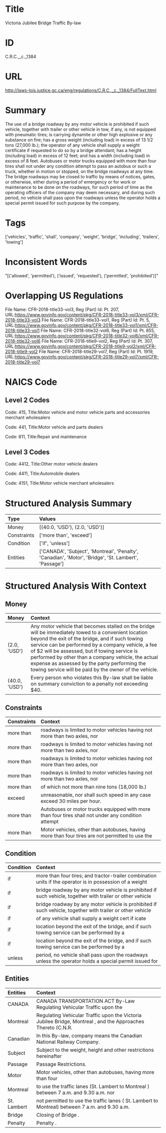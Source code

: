 # Title
Victoria Jubilee Bridge Traffic By-law


# ID
C.R.C.,_c._1384

# URL
http://laws-lois.justice.gc.ca/eng/regulations/C.R.C.,_c._1384/FullText.html


# Summary
The use of a bridge roadway by any motor vehicle is prohibited if such vehicle, together with trailer or other vehicle in tow, if any, is not equipped with pneumatic tires; is carrying dynamite or other high explosive or any substance on fire; has a gross weight (including load) in excess of 13 1/2 tons (27,000 lb.); the operator of any vehicle shall supply a weight certificate if requested to do so by a bridge attendant; has a height (including load) in excess of 12 feet; and has a width (including load) in excess of 8 feet.
Autobuses or motor trucks equipped with more than four tires shall not under any condition attempt to pass an autobus or such a truck, whether in motion or stopped, on the bridge roadways at any time.
The bridge roadways may be closed to traffic by means of notices, gates, or otherwise, either during a period of emergency or for work or maintenance to be done on the roadways, for such period of time as the operating officers of the company may deem necessary, and during such period, no vehicle shall pass upon the roadways unless the operator holds a special permit issued for such purpose by the company.


# Tags
['vehicles', 'traffic', 'shall', 'company', 'weight', 'bridge', 'including', 'trailers', 'towing']


# Inconsistent Words
"[('allowed', 'permitted'), ('issued', 'requested'), ('permitted', 'prohibited')]"


# Overlapping US Regulations
File Name: CFR-2018-title33-vol3, Reg (Part) Id: Pt. 207, URL:https://www.govinfo.gov/content/pkg/CFR-2018-title33-vol3/xml/CFR-2018-title33-vol3
File Name: CFR-2018-title33-vol1, Reg (Part) Id: Pt. 5, URL:https://www.govinfo.gov/content/pkg/CFR-2018-title33-vol1/xml/CFR-2018-title33-vol1
File Name: CFR-2018-title32-vol6, Reg (Part) Id: Pt. 855, URL:https://www.govinfo.gov/content/pkg/CFR-2018-title32-vol6/xml/CFR-2018-title32-vol6
File Name: CFR-2018-title9-vol2, Reg (Part) Id: Pt. 307, URL:https://www.govinfo.gov/content/pkg/CFR-2018-title9-vol2/xml/CFR-2018-title9-vol2
File Name: CFR-2018-title29-vol7, Reg (Part) Id: Pt. 1919, URL:https://www.govinfo.gov/content/pkg/CFR-2018-title29-vol7/xml/CFR-2018-title29-vol7



# NAICS Code
## Level 2 Codes
Code: 415, Title:Motor vehicle and motor vehicle parts and accessories merchant wholesalers

Code: 441, Title:Motor vehicle and parts dealers

Code: 811, Title:Repair and maintenance




## Level 3 Codes
Code: 4412, Title:Other motor vehicle dealers

Code: 4411, Title:Automobile dealers

Code: 4151, Title:Motor vehicle merchant wholesalers







# Structured Analysis Summary
| Type        | Values                                                                                                |
|:------------|:------------------------------------------------------------------------------------------------------|
| Money       | [(40.0, 'USD'), (2.0, 'USD')]                                                                         |
| Constraints | ['more than', 'exceed']                                                                               |
| Condition   | ['if', 'unless']                                                                                      |
| Entities    | ['CANADA', 'Subject', 'Montreal', 'Penalty', 'Canadian', 'Motor', 'Bridge', 'St. Lambert', 'Passage'] |


# Structured Analysis With Context
 


## Money
| Money         | Context                                                                                                                                                                                                                                                                                                                                                                                                                        |
|:--------------|:-------------------------------------------------------------------------------------------------------------------------------------------------------------------------------------------------------------------------------------------------------------------------------------------------------------------------------------------------------------------------------------------------------------------------------|
| (2.0, 'USD')  | Any motor vehicle that becomes stalled on the bridge will be immediately towed to a convenient location beyond the exit of the bridge, and if such towing service can be performed by a company vehicle, a fee of $2 will be assessed, but if towing service is performed by other than a company vehicle, the actual expense as assessed by the party performing the towing service will be paid by the owner of the vehicle. |
| (40.0, 'USD') | Every person who violates this By-law shall be liable on summary conviction to a penalty not exceeding $40.                                                                                                                                                                                                                                                                                                                    |


## Constraints
| Constraints   | Context                                                                                             |
|:--------------|:----------------------------------------------------------------------------------------------------|
| more than     | roadways is limited to motor vehicles having not more than  two axles, nor                          |
| more than     | roadways is limited to motor vehicles having not more than  two axles, nor                          |
| more than     | roadways is limited to motor vehicles having not more than  two axles, nor                          |
| more than     | roadways is limited to motor vehicles having not more than  two axles, nor                          |
| more than     | of which not  more than  nine tons (18,000 lb.)                                                     |
| exceed        | unreasonable, nor shall such speed in any case exceed  30 miles per hour.                           |
| more than     | Autobuses or motor trucks equipped with  more than four tires shall not under any condition attempt |
| more than     | Motor vehicles, other than autobuses, having  more than four tires are not permitted to use the     |


## Condition
| Condition   | Context                                                                                                   |
|:------------|:----------------------------------------------------------------------------------------------------------|
| if          | more than four tires; and tractor-trailer combination units if the operator is in possession of a weight  |
| if          | bridge roadway by any motor vehicle is prohibited if such vehicle, together with trailer or other vehicle |
| if          | bridge roadway by any motor vehicle is prohibited if such vehicle, together with trailer or other vehicle |
| if          | of any vehicle shall supply a weight cert if icate                                                        |
| if          | location beyond the exit of the bridge, and if such towing service can be performed by a                  |
| if          | location beyond the exit of the bridge, and if such towing service can be performed by a                  |
| unless      | period, no vehicle shall pass upon the roadways unless the operator holds a special permit issued for     |


## Entities
| Entities    | Context                                                                                                      |
|:------------|:-------------------------------------------------------------------------------------------------------------|
| CANADA      | CANADA TRANSPORTATION ACT By-Law Regulating Vehicular Traffic upon the                                       |
| Montreal    | Regulating Vehicular Traffic upon the Victoria Jubilee Bridge, Montreal , and the Approaches Thereto (C.N.R. |
| Canadian    | In this By-law,  company  means the  Canadian  National Railway Company.                                     |
| Subject     | Subject to the weight, height and other restrictions hereinafter                                             |
| Passage     | Passage  Restrictions.                                                                                       |
| Motor       | Motor vehicles, other than autobuses, having more than four                                                  |
| Montreal    | to use the traffic lanes (St. Lambert to Montreal ) between 7 a.m. and 9.30 a.m. nor                         |
| St. Lambert | not permitted to use the traffic lanes ( St. Lambert to Montreal) between 7 a.m. and 9.30 a.m.               |
| Bridge      | Closing of  Bridge .                                                                                         |
| Penalty     | Penalty .                                                                                                    |



